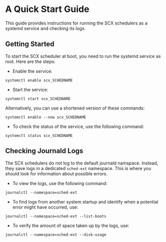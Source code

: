 # A Quick Start Guide

This guide provides instructions for running the SCX schedulers as a systemd service and checking its logs.

## Getting Started
To start the SCX scheduler at boot, you need to run the systemd service as root. Here are the steps:

- Enable the service:

```
systemctl enable scx_SCHEDNAME
```

- Start the service:

```
systemctl start scx_SCHEDNAME
```

Alternatively, you can use a shortened version of these commands:

```
systemctl enable --now scx_SCHEDNAME
```

- To check the status of the service, use the following command:

```
systemctl status scx_SCHEDNAME
```

## Checking Journald Logs

The SCX schedulers do not log to the default journald namspace. Instead, they save logs in a dedicated ```sched-ext``` namespace.
This is where you should look for information about possible errors.

- To view the logs, use the following command:

```
journalctl --namespace=sched-ext
```

- To find logs from another system startup and identify when a potential error might have occurred, use:

```
journalctl --namespace=sched-ext --list-boots
```

- To verify the amount of space taken up by the logs, use:

```
journalctl --namespace=sched-ext --disk-usage
```

